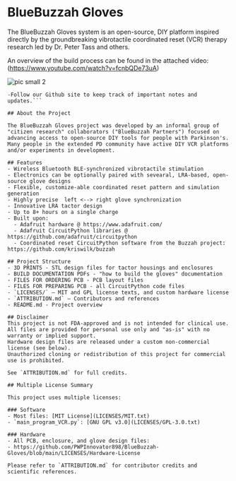 # BlueBuzzah Gloves

The BlueBuzzah Gloves system is an open-source, DIY platform inspired directly by the groundbreaking vibrotactile coordinated reset (VCR) therapy research led by Dr. Peter Tass and others.

An overview of the build process can be found in the attached video: (https://www.youtube.com/watch?v=fcnbQDe73uA)

![pic small 2](https://github.com/user-attachments/assets/20ace566-87f9-4440-a684-799c48798668)  
```
-Follow our Github site to keep track of important notes and updates.```

## About the Project

The BlueBuzzah Gloves project was developed by an informal group of "citizen research" collaborators ("BlueBuzzah Partners") focused on advancing access to open-source DIY tools for people with Parkinson's.
Many people in the extended PD community have active DIY VCR platforms and/or experiments in development.

## Features
- Wireless Bluetooth BLE-synchronized vibrotactile stimulation
- Electronics can be optionally paired with sevearal, LRA-based, open-source glove designs
- Flexible, customize-able coordinated reset pattern and simulation generation
- Highly precise  left <--> right glove synchronization
- Innovative LRA tactor design
- Up to 8+ hours on a single charge
- Built upon:
  - Adafruit hardware @ https://www.adafruit.com/
  - Adafruit CircuitPython libraries @ https://github.com/adafruit/circuitpython
  - Coordinated reset CircuitPython software from the Buzzah project: https://github.com/kriswilk/buzzah

## Project Structure
- 3D PRINTS - STL design files for tactor housings and enclosures
- BUILD DOCUMENTATION PDFs - "how to build the gloves" documentation
- FILES FOR ORDERING PCB - PCB layout files
- FILES FOR PREPARING PCB - all CircuitPython code files
- `LICENSES/` – MIT and GPL license texts, and custom hardware license
- `ATTRIBUTION.md` – Contributors and references
- README.md - Project overview

## Disclaimer
This project is not FDA-approved and is not intended for clinical use.  
All files are provided for personal use only and "as-is" with no warranty or implied support.  
Hardware design files are released under a custom non-commercial license (see below).
Unauthorized cloning or redistribution of this project for commercial use is prohibited.

See `ATTRIBUTION.md` for full credits.

## Multiple License Summary

This project uses multiple licenses:

### Software
- Most files: [MIT License](LICENSES/MIT.txt)
- `main_program_VCR.py`: [GNU GPL v3.0](LICENSES/GPL-3.0.txt)

### Hardware
- All PCB, enclosure, and glove design files:
- https://github.com/PWPInnovator898/BlueBuzzah-Gloves/blob/main/LICENSES/Hardware-License

Please refer to `ATTRIBUTION.md` for contributor credits and scientific references.
